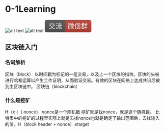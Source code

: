# 0-1Learning

![alt text](../static/common/svg/luoxiaosheng.svg "公众号")
![alt text](../static/common/svg/luoxiaosheng_learning.svg "学习")
![alt text](../static/common/svg/luoxiaosheng_wechat.svg "微信")


## 区块链入门

### 名词解析

区块（block）
以时间戳为标记的一组交易，以及上一个区块的指纹。区块的头被进行哈希运算以产生工作证明，从而验证交易。有效的区块在网络上达成共识后被到主区块链中。
区块链（blockchain）

### 什么是挖矿
H（x丨丨nonce） nonce是一个随机数
挖矿就是找nonce，就是这个随机数。
比特币中的挖矿的过程里实际上就是去找nonce也就是确定了输出范围后，去找输入的值。H（block header + nonce）≤target
